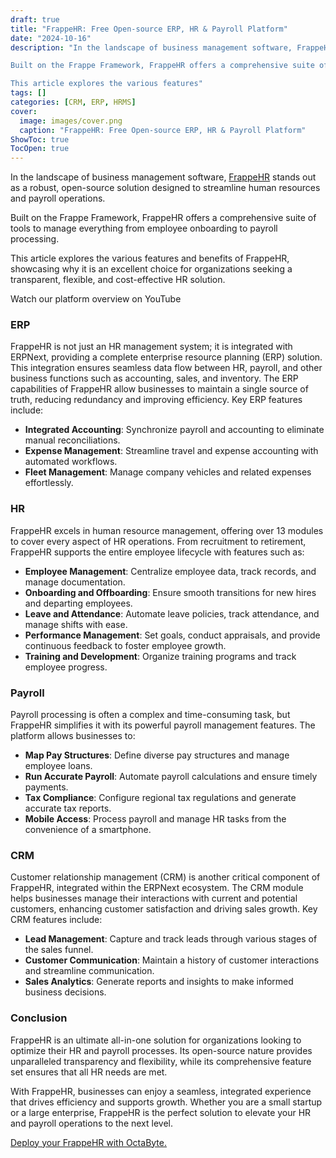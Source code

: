 ```yaml
---
draft: true
title: "FrappeHR: Free Open-source ERP, HR & Payroll Platform"
date: "2024-10-16"
description: "In the landscape of business management software, FrappeHR stands out as a robust, open-source solution designed to streamline human resources and payroll operations.

Built on the Frappe Framework, FrappeHR offers a comprehensive suite of tools to manage everything from employee onboarding to payroll processing.

This article explores the various features"
tags: []
categories: [CRM, ERP, HRMS]
cover:
  image: images/cover.png
  caption: "FrappeHR: Free Open-source ERP, HR & Payroll Platform"
ShowToc: true
TocOpen: true
---
```



In the landscape of business management software, [FrappeHR](https://octabyte.io/open-source/frappehr?ref=blog.octabyte.io) stands out as a robust, open\-source solution designed to streamline human resources and payroll operations. 

Built on the Frappe Framework, FrappeHR offers a comprehensive suite of tools to manage everything from employee onboarding to payroll processing. 

This article explores the various features and benefits of FrappeHR, showcasing why it is an excellent choice for organizations seeking a transparent, flexible, and cost\-effective HR solution.



Watch our platform overview on YouTube



### ERP

FrappeHR is not just an HR management system; it is integrated with ERPNext, providing a complete enterprise resource planning (ERP) solution. This integration ensures seamless data flow between HR, payroll, and other business functions such as accounting, sales, and inventory. The ERP capabilities of FrappeHR allow businesses to maintain a single source of truth, reducing redundancy and improving efficiency. Key ERP features include:

* **Integrated Accounting**: Synchronize payroll and accounting to eliminate manual reconciliations.
* **Expense Management**: Streamline travel and expense accounting with automated workflows.
* **Fleet Management**: Manage company vehicles and related expenses effortlessly.

### HR

FrappeHR excels in human resource management, offering over 13 modules to cover every aspect of HR operations. From recruitment to retirement, FrappeHR supports the entire employee lifecycle with features such as:

* **Employee Management**: Centralize employee data, track records, and manage documentation.
* **Onboarding and Offboarding**: Ensure smooth transitions for new hires and departing employees.
* **Leave and Attendance**: Automate leave policies, track attendance, and manage shifts with ease.
* **Performance Management**: Set goals, conduct appraisals, and provide continuous feedback to foster employee growth.
* **Training and Development**: Organize training programs and track employee progress.

### Payroll

Payroll processing is often a complex and time\-consuming task, but FrappeHR simplifies it with its powerful payroll management features. The platform allows businesses to:

* **Map Pay Structures**: Define diverse pay structures and manage employee loans.
* **Run Accurate Payroll**: Automate payroll calculations and ensure timely payments.
* **Tax Compliance**: Configure regional tax regulations and generate accurate tax reports.
* **Mobile Access**: Process payroll and manage HR tasks from the convenience of a smartphone.

### CRM

Customer relationship management (CRM) is another critical component of FrappeHR, integrated within the ERPNext ecosystem. The CRM module helps businesses manage their interactions with current and potential customers, enhancing customer satisfaction and driving sales growth. Key CRM features include:

* **Lead Management**: Capture and track leads through various stages of the sales funnel.
* **Customer Communication**: Maintain a history of customer interactions and streamline communication.
* **Sales Analytics**: Generate reports and insights to make informed business decisions.

### Conclusion

FrappeHR is an ultimate all\-in\-one solution for organizations looking to optimize their HR and payroll processes. Its open\-source nature provides unparalleled transparency and flexibility, while its comprehensive feature set ensures that all HR needs are met. 

With FrappeHR, businesses can enjoy a seamless, integrated experience that drives efficiency and supports growth. Whether you are a small startup or a large enterprise, FrappeHR is the perfect solution to elevate your HR and payroll operations to the next level.

[Deploy your FrappeHR with OctaByte.](https://octabyte.io/open-source/frappehr?ref=blog.octabyte.io)




